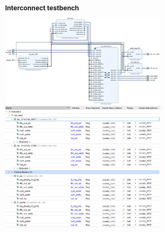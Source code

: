 

## Interconnect testbench
![Diagramme en block](block_diagram.png)
![Address map](address_map.png)


